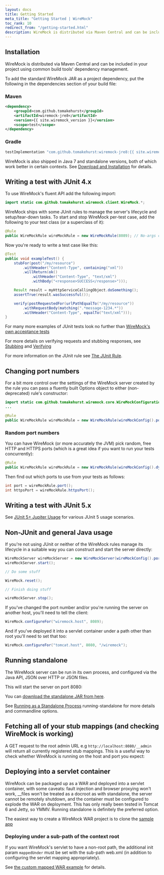 ```yaml
---
layout: docs
title: Getting Started
meta_title: "Getting Started | WireMock"
toc_rank: 10
redirect_from: "/getting-started.html"
description: WireMock is distributed via Maven Central and can be included in your project using common build tools’ dependency management. Get started with WireMock.
---
```


## Installation

WireMock is distributed via Maven Central and can be included in your project using common build tools' dependency management.

To add the standard WireMock JAR as a project dependency, put the following in the dependencies section of your build file:

### Maven

```xml
<dependency>
    <groupId>com.github.tomakehurst</groupId>
    <artifactId>wiremock-jre8</artifactId>
    <version>{{ site.wiremock_version }}</version>
    <scope>test</scope>
</dependency>
```

### Gradle

```groovy
testImplementation "com.github.tomakehurst:wiremock-jre8:{{ site.wiremock_version }}"
```

WireMock is also shipped in Java 7 and standalone versions, both of which work better in certain contexts.
See [Download and Installation](/docs/download-and-installation/) for details.

## Writing a test with JUnit 4.x

To use WireMock's fluent API add the following import:

```java
import static com.github.tomakehurst.wiremock.client.WireMock.*;
```

WireMock ships with some JUnit rules to manage the server's lifecycle
and setup/tear-down tasks. To start and stop WireMock per-test case, add
the following to your test class (or a superclass of it):

```java
@Rule
public WireMockRule wireMockRule = new WireMockRule(8089); // No-args constructor defaults to port 8080
```

Now you're ready to write a test case like this:

```java
@Test
public void exampleTest() {
    stubFor(post("/my/resource")
        .withHeader("Content-Type", containing("xml"))
        .willReturn(ok()
            .withHeader("Content-Type", "text/xml")
            .withBody("<response>SUCCESS</response>")));

    Result result = myHttpServiceCallingObject.doSomething();
    assertTrue(result.wasSuccessful());

    verify(postRequestedFor(urlPathEqualTo("/my/resource"))
        .withRequestBody(matching(".*message-1234.*"))
        .withHeader("Content-Type", equalTo("text/xml")));
}
```

For many more examples of JUnit tests look no further than [WireMock's
own acceptance
tests](https://github.com/tomakehurst/wiremock/tree/master/src/test/java/com/github/tomakehurst/wiremock)

For more details on verifying requests and stubbing responses, see [Stubbing](/docs/stubbing) and [Verifying](/docs/verifying/)

For more information on the JUnit rule see [The JUnit Rule](/docs/junit-rule/).

## Changing port numbers

For a bit more control over the settings of the WireMock server created
by the rule you can pass a fluently built Options object to either
(non-deprecated) rule's constructor:

```java
import static com.github.tomakehurst.wiremock.core.WireMockConfiguration.wireMockConfig;
...

@Rule
public WireMockRule wireMockRule = new WireMockRule(wireMockConfig().port(8089).httpsPort(8443));
```

### Random port numbers

You can have WireMock (or more accurately the JVM) pick random, free
HTTP and HTTPS ports (which is a great idea if you want to run your
tests concurrently):

```java
@Rule
public WireMockRule wireMockRule = new WireMockRule(wireMockConfig().dynamicPort().dynamicHttpsPort());
```

Then find out which ports to use from your tests as follows:

```java
int port = wireMockRule.port();
int httpsPort = wireMockRule.httpsPort();
```

## Writing a test with JUnit 5.x

See [JUnit 5+ Jupiter Usage](/docs/junit-jupiter/) for various JUnit 5 usage scenarios.

## Non-JUnit and general Java usage

If you're not using JUnit or neither of the WireMock rules manage its
lifecycle in a suitable way you can construct and start the server
directly:

```java
WireMockServer wireMockServer = new WireMockServer(wireMockConfig().port(8089)); //No-args constructor will start on port 8080, no HTTPS
wireMockServer.start();

// Do some stuff

WireMock.reset();

// Finish doing stuff

wireMockServer.stop();
```

If you've changed the port number and/or you're running the server on
another host, you'll need to tell the client:

```java
WireMock.configureFor("wiremock.host", 8089);
```

And if you've deployed it into a servlet container under a path other
than root you'll need to set that too:

```java
WireMock.configureFor("tomcat.host", 8080, "/wiremock");
```

## Running standalone

The WireMock server can be run in its own process, and configured via
the Java API, JSON over HTTP or JSON files.

This will start the server on port 8080:

You can <a id="wiremock-standalone-download" href="https://repo1.maven.org/maven2/com/github/tomakehurst/wiremock-jre8-standalone/{{ site.wiremock_version }}/wiremock-jre8-standalone-{{ site.wiremock_version }}.jar">download the standalone JAR from
here</a>.

See [Running as a Standalone Process](/docs/running-standalone/) running-standalone for more details and commandline options.

## Fetching all of your stub mappings (and checking WireMock is working)

A GET request to the root admin URL e.g `http://localhost:8080/__admin`
will return all currently registered stub mappings. This is a useful way
to check whether WireMock is running on the host and port you expect:

## Deploying into a servlet container

WireMock can be packaged up as a WAR and deployed into a servlet
container, with some caveats: fault injection and browser proxying won't
work, \_\_files won't be treated as a docroot as with standalone, the
server cannot be remotely shutdown, and the container must be configured
to explode the WAR on deployment. This has only really been tested in
Tomcat 6 and Jetty, so YMMV. Running standalone is definitely the
preferred option.

The easiest way to create a WireMock WAR project is to clone the [sample
app](https://github.com/tomakehurst/wiremock/tree/master/sample-war)

### Deploying under a sub-path of the context root

If you want WireMock's servlet to have a non-root path, the additional
init param `mappedUnder` must be set with the sub-path web.xml (in
addition to configuring the servlet mapping appropriately).

See [the custom mapped WAR
example](https://github.com/tomakehurst/wiremock/blob/master/sample-war/src/main/webappCustomMapping/WEB-INF/web.xml)
for details.
